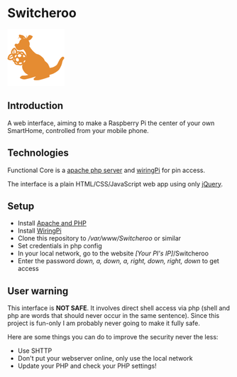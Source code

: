 # Switcheroo

![Switcheroo](https://github.com/AnJ95/switcheroo/blob/master/img/favicon.png)

## Introduction
A web interface, aiming to make a Raspberry Pi the center of your own SmartHome, controlled from your mobile phone.

## Technologies
Functional Core is a [apache php server](https://httpd.apache.org/) and [wiringPi](http://wiringpi.com/) for pin access.

The interface is a plain HTML/CSS/JavaScript web app using only [jQuery](https://jquery.com/).


## Setup
* Install [Apache and PHP](https://www.raspberrypi.org/documentation/remote-access/web-server/apache.md)
* Install [WiringPi](http://wiringpi.com/download-and-install/)
* Clone this repository to */var/www/Switcheroo* or similar
* Set credentials in php config
* In your local network, go to the website *[Your PI's IP]*/Switcheroo
* Enter the password *down, a, down, a, right, down, right, down* to get access


## User warning
This interface is **NOT SAFE**. It involves direct shell access via php (shell and php are words that should never occur in the same sentence). Since this project is fun-only I am probably never going to make it fully safe.

Here are some things you can do to improve the security never the less:
* Use SHTTP
* Don't put your webserver online, only use the local network
* Update your PHP and check your PHP settings!
